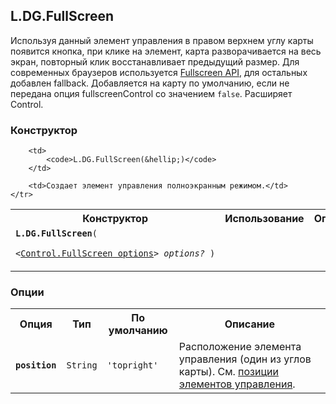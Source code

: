 ## L.DG.FullScreen

Используя данный элемент управления в правом верхнем углу карты появится кнопка, при клике на элемент, карта разворачивается на весь экран, повторный клик восстанавливает предыдущий размер. Для современных браузеров используется [Fullscreen API](http://www.w3.org/TR/fullscreen/), для остальных добавлен fallback. Добавляется на карту по умолчанию, если не передана опция fullscreenControl со значением `false`. Расширяет Control.

### Конструктор

<table>
    <tr>
        <th>Конструктор</th>
        <th>Использование</th>
        <th>Описание</th>
    </tr>
    <tr>
        <td><code><b>L.DG.FullScreen</b>(
            <nobr>&lt;<a href="#control-fullscreen-options">Control.FullScreen options</a>&gt; <i>options?</i> )</nobr>
        </code></td>

        <td>
            <code>L.DG.FullScreen(&hellip;)</code>
        </td>

        <td>Создает элемент управления полноэкранным режимом.</td>
    </tr>
</table>

### Опции

<table>
    <tr>
        <th>Опция</th>
        <th>Тип</th>
        <th>По умолчанию</th>
        <th>Описание</th>
    </tr>
    <tr>
        <td><code><b>position</b></code></td>
        <td><code>String</code></td>
        <td><code><span class="string">'topright'</span></td>
        <td>Расположение элемента управления (один из углов карты). См. <a href="#control-positions">позиции элементов управления</a>.</td>
    </tr>
</table>
